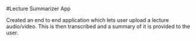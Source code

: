 #Lecture Summarizer App

Created an end to end application which lets user upload a lecture audio/video. This is then transcribed and a summary of it is provided to the user. 
